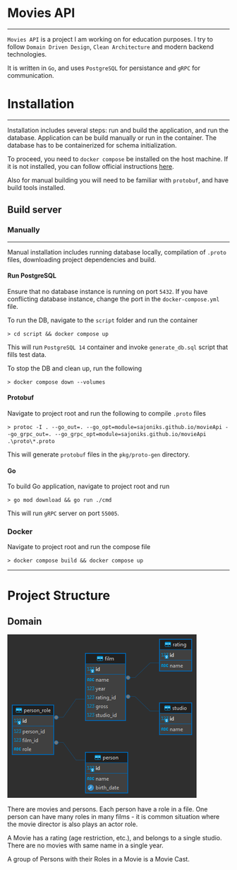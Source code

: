 # Movies API

---

`Movies API` is a project I am working on for education purposes. I try to follow `Domain Driven Design`, `Clean Architecture`
and modern backend technologies.

It is written in `Go`, and uses `PostgreSQL` for persistance and `gRPC` for communication.

# Installation

---

Installation includes several steps: run and build the application, and run the database. 
Application can be build manually or  run in the container. The database has to be containerized for schema initialization.

To proceed, you need to `docker compose` be installed on the host machine. If it is not installed, 
you can follow official instructions [here](https://docs.docker.com/compose/install/).

Also for manual building you will need to be familiar with `protobuf`, and have build tools installed.

## Build server

### Manually

---

Manual installation includes running database locally, compilation of `.proto` files, downloading project dependencies and build.
 
#### Run PostgreSQL
Ensure that no database instance is running on port `5432`. If you have conflicting database instance, change the port in the
`docker-compose.yml` file.

To run the DB, navigate to the `script` folder and run the container
```shell
> cd script && docker compose up 
```

This will run `PostgreSQL 14` container and invoke `generate_db.sql` script that fills test data.

To stop the DB and clean up, run the following

```shell
> docker compose down --volumes
```

#### Protobuf
Navigate to project root and run the following to compile `.proto` files
```shell
> protoc -I . --go_out=. --go_opt=module=sajoniks.github.io/movieApi --go_grpc_out=. --go_grpc_opt=module=sajoniks.github.io/movieApi .\proto\*.proto
```
This will generate `protobuf` files in the `pkg/proto-gen` directory.

#### Go 

To build Go application, navigate to project root and run

```shell
> go mod download && go run ./cmd 
```

This will run `gRPC` server on port `55005`. 

### Docker

Navigate to project root and run the compose file

```shell
> docker compose build && docker compose up
```

---

# Project Structure

## Domain

![image](resources/schema.png)

There are movies and persons. Each person have a role in a file. One person can have many roles in many films - it is
common situation where the movie director is also plays an actor role. 

A Movie has a rating (age restriction, etc.), and belongs to a single studio. There are no movies with same name in a single 
year. 

A group of Persons with their Roles in a Movie is a Movie Cast.
